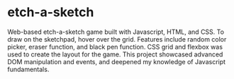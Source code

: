 # etch-a-sketch
Web-based etch-a-sketch game built with Javascript, HTML, and CSS. To draw on the sketchpad, hover over the grid. Features include random color picker, eraser function, and black pen function. CSS grid and flexbox was used to create the layout for the game. This project showcased advanced DOM manipulation and events, and deepened my knowledge of Javascript fundamentals.  